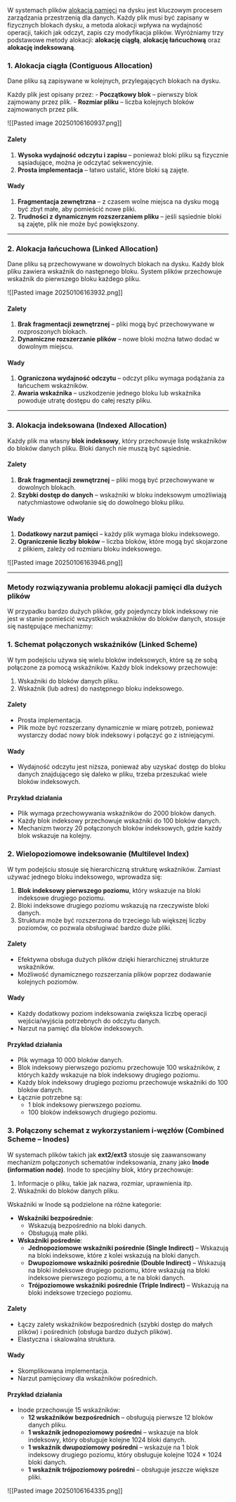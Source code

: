 W systemach plików [alokacja pamięci](https://www.youtube.com/watch?v=B1_er2nGKao) na dysku jest kluczowym procesem zarządzania przestrzenią dla danych. Każdy plik musi być zapisany w fizycznych blokach dysku, a metoda alokacji wpływa na wydajność operacji, takich jak odczyt, zapis czy modyfikacja plików. Wyróżniamy trzy podstawowe metody alokacji: **alokację ciągłą**, **alokację łańcuchową** oraz **alokację indeksowaną**.

### **1. Alokacja ciągła (Contiguous Allocation)**
Dane pliku są zapisywane w kolejnych, przylegających blokach na dysku.

Każdy plik jest opisany przez:
    - **Początkowy blok** – pierwszy blok zajmowany przez plik.
    - **Rozmiar pliku** – liczba kolejnych bloków zajmowanych przez plik.

![[Pasted image 20250106160937.png]]
#### **Zalety**
1. **Wysoka wydajność odczytu i zapisu** – ponieważ bloki pliku są fizycznie sąsiadujące, można je odczytać sekwencyjnie.
2. **Prosta implementacja** – łatwo ustalić, które bloki są zajęte.
#### **Wady**
1. **Fragmentacja zewnętrzna** – z czasem wolne miejsca na dysku mogą być zbyt małe, aby pomieścić nowe pliki.
2. **Trudności z dynamicznym rozszerzaniem pliku** – jeśli sąsiednie bloki są zajęte, plik nie może być powiększony.
---
### **2. Alokacja łańcuchowa (Linked Allocation)**
Dane pliku są przechowywane w dowolnych blokach na dysku. Każdy blok pliku zawiera wskaźnik do następnego bloku. System plików przechowuje wskaźnik do pierwszego bloku każdego pliku.

![[Pasted image 20250106163932.png]]

#### **Zalety**
1. **Brak fragmentacji zewnętrznej** – pliki mogą być przechowywane w rozproszonych blokach.
2. **Dynamiczne rozszerzanie plików** – nowe bloki można łatwo dodać w dowolnym miejscu.
#### **Wady**
1. **Ograniczona wydajność odczytu** – odczyt pliku wymaga podążania za łańcuchem wskaźników.
2. **Awaria wskaźnika** – uszkodzenie jednego bloku lub wskaźnika powoduje utratę dostępu do całej reszty pliku.

---
### **3. Alokacja indeksowana (Indexed Allocation)**
Każdy plik ma własny **blok indeksowy**, który przechowuje listę wskaźników do bloków danych pliku. Bloki danych nie muszą być sąsiednie.
#### **Zalety**
1. **Brak fragmentacji zewnętrznej** – pliki mogą być przechowywane w dowolnych blokach.
2. **Szybki dostęp do danych** – wskaźniki w bloku indeksowym umożliwiają natychmiastowe odwołanie się do dowolnego bloku pliku.
#### **Wady**
1. **Dodatkowy narzut pamięci** – każdy plik wymaga bloku indeksowego.
2. **Ograniczenie liczby bloków** – liczba bloków, które mogą być skojarzone z plikiem, zależy od rozmiaru bloku indeksowego.

![[Pasted image 20250106163946.png]]

---
### **Metody rozwiązywania problemu alokacji pamięci dla dużych plików**
W przypadku bardzo dużych plików, gdy pojedynczy blok indeksowy nie jest w stanie pomieścić wszystkich wskaźników do bloków danych, stosuje się następujące mechanizmy:

### **1. Schemat połączonych wskaźników (Linked Scheme)**

W tym podejściu używa się wielu bloków indeksowych, które są ze sobą połączone za pomocą wskaźników. Każdy blok indeksowy przechowuje:

1. Wskaźniki do bloków danych pliku.
2. Wskaźnik (lub adres) do następnego bloku indeksowego.

#### **Zalety**
- Prosta implementacja.
- Plik może być rozszerzany dynamicznie w miarę potrzeb, ponieważ wystarczy dodać nowy blok indeksowy i połączyć go z istniejącymi.

#### **Wady**
- Wydajność odczytu jest niższa, ponieważ aby uzyskać dostęp do bloku danych znajdującego się daleko w pliku, trzeba przeszukać wiele bloków indeksowych.

#### **Przykład działania**
- Plik wymaga przechowywania wskaźników do 2000 bloków danych.
- Każdy blok indeksowy przechowuje wskaźniki do 100 bloków danych.
- Mechanizm tworzy 20 połączonych bloków indeksowych, gdzie każdy blok wskazuje na kolejny.

### **2. Wielopoziomowe indeksowanie (Multilevel Index)**

W tym podejściu stosuje się hierarchiczną strukturę wskaźników. Zamiast używać jednego bloku indeksowego, wprowadza się:

1. **Blok indeksowy pierwszego poziomu**, który wskazuje na bloki indeksowe drugiego poziomu.
2. Bloki indeksowe drugiego poziomu wskazują na rzeczywiste bloki danych.
3. Struktura może być rozszerzona do trzeciego lub większej liczby poziomów, co pozwala obsługiwać bardzo duże pliki.

#### **Zalety**
- Efektywna obsługa dużych plików dzięki hierarchicznej strukturze wskaźników.
- Możliwość dynamicznego rozszerzania plików poprzez dodawanie kolejnych poziomów.

#### **Wady**
- Każdy dodatkowy poziom indeksowania zwiększa liczbę operacji wejścia/wyjścia potrzebnych do odczytu danych.
- Narzut na pamięć dla bloków indeksowych.

#### **Przykład działania**
- Plik wymaga 10 000 bloków danych.
- Blok indeksowy pierwszego poziomu przechowuje 100 wskaźników, z których każdy wskazuje na blok indeksowy drugiego poziomu.
- Każdy blok indeksowy drugiego poziomu przechowuje wskaźniki do 100 bloków danych.
- Łącznie potrzebne są:
    - 1 blok indeksowy pierwszego poziomu.
    - 100 bloków indeksowych drugiego poziomu.

### **3. Połączony schemat z wykorzystaniem i-węzłów (Combined Scheme – Inodes)**

W systemach plików takich jak **ext2/ext3** stosuje się zaawansowany mechanizm połączonych schematów indeksowania, znany jako **Inode (information node)**. Inode to specjalny blok, który przechowuje:

1. Informacje o pliku, takie jak nazwa, rozmiar, uprawnienia itp.
2. Wskaźniki do bloków danych pliku.

Wskaźniki w Inode są podzielone na różne kategorie:
- **Wskaźniki bezpośrednie**:
    - Wskazują bezpośrednio na bloki danych.
    - Obsługują małe pliki.
- **Wskaźniki pośrednie**:
    - **Jednopoziomowe wskaźniki pośrednie (Single Indirect)** – Wskazują na bloki indeksowe, które z kolei wskazują na bloki danych.
    - **Dwupoziomowe wskaźniki pośrednie (Double Indirect)** – Wskazują na bloki indeksowe drugiego poziomu, które wskazują na bloki indeksowe pierwszego poziomu, a te na bloki danych.
    - **Trójpoziomowe wskaźniki pośrednie (Triple Indirect)** – Wskazują na bloki indeksowe trzeciego poziomu.

#### **Zalety**
- Łączy zalety wskaźników bezpośrednich (szybki dostęp do małych plików) i pośrednich (obsługa bardzo dużych plików).
- Elastyczna i skalowalna struktura.

#### **Wady**
- Skomplikowana implementacja.
- Narzut pamięciowy dla wskaźników pośrednich.

#### **Przykład działania**
- Inode przechowuje 15 wskaźników:
    - **12 wskaźników bezpośrednich** – obsługują pierwsze 12 bloków danych pliku.
    - **1 wskaźnik jednopoziomowy pośredni** – wskazuje na blok indeksowy, który obsługuje kolejne 1024 bloki danych.
    - **1 wskaźnik dwupoziomowy pośredni** – wskazuje na 1 blok indeksowy drugiego poziomu, który obsługuje kolejne 1024 × 1024 bloki danych.
    - **1 wskaźnik trójpoziomowy pośredni** – obsługuje jeszcze większe pliki.

![[Pasted image 20250106164335.png]]